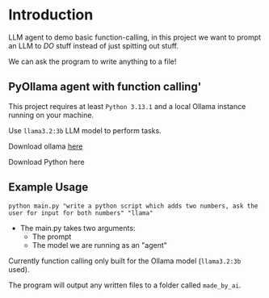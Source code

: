 # Introduction

LLM agent to demo basic function-calling, in this project we want to prompt an LLM to _DO_ stuff instead of just spitting out stuff. 

We can ask the program to write anything to a file!

## PyOllama agent with function calling'

This project requires at least `Python 3.13.1` and a local Ollama instance running on your machine. 

Use `llama3.2:3b` LLM model to perform tasks. 

Download ollama [here](https://ollama.com/download)

Download Python here

## Example Usage 

`python main.py "write a python script which adds two numbers, ask the user for input for both numbers" "llama"`

- The main.py takes two arguments: 
    - The prompt
    - The model we are running as an "agent"

Currently function calling only built for the Ollama model (`llama3.2:3b` used). 

The program will output any written files to a folder called `made_by_ai`. 
